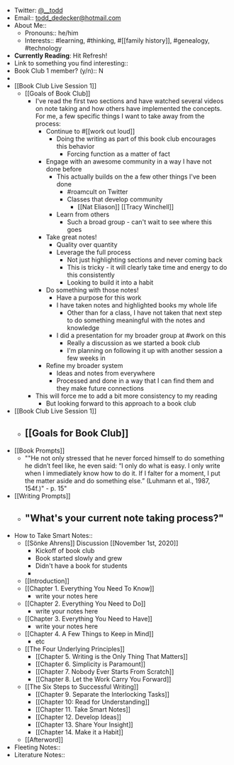 - Twitter: [@__todd](https://twitter.com/__todd)
- Email:: todd_dedecker@hotmail.com
- About Me:: 
    - Pronouns:: he/him
    - Interests:: #learning, #thinking, #[[family history]], #genealogy, #technology
- **Currently Reading**: Hit Refresh!
- Link to something you find interesting::
- Book Club 1 member? (y/n):: N
- 
- [[Book Club Live Session 1]]
    - [[Goals of Book Club]]
        - I've read the first two sections and have watched several videos on note taking and how others have implemented the concepts. For me, a few specific things I want to take away from the process:
            - Continue to #[[work out loud]] 
                - Doing the writing as part of this book club encourages this behavior
                    - Forcing function as a matter of fact
            - Engage with an awesome community in a way I have not done before
                - This actually builds on the a few other things I've been done
                    - #roamcult on Twitter
                    - Classes that develop community
                        - [[Nat Eliason]] [[Tracy Winchell]]
                - Learn from others
                    - Such a broad group - can't wait to see where this goes
            - Take great notes!
                - Quality over quantity
                - Leverage the full process
                    - Not just highlighting sections and never coming back
                    - This is tricky - it will clearly take time and energy to do this consistently
                    - Looking to build it into a habit
            - Do something with those notes!
                - Have a purpose for this work
                - I have taken notes and highlighted books my whole life
                    - Other than for a class, I have not taken that next step to do something meaningful with the notes and knowledge
                - I did a presentation for my broader group at #work on this 
                    - Really a discussion as we started a book club
                    - I'm planning on following it up with another session a few weeks in
            - Refine my broader system
                - Ideas and notes from everywhere
                - Processed and done in a way that I can find them and they make future connections
        - This will force me to add a bit more consistency to my reading
            - But looking forward to this approach to a book club
- [[Book Club Live Session 1]]
    - [[Goals for Book Club]]
        - 
- [[Book Prompts]]
    - ""He not only stressed that he never forced himself to do something he didn’t feel like, he even said: “I only do what is easy. I only write when I immediately know how to do it. If I falter for a moment, I put the matter aside and do something else.” (Luhmann et al., 1987, 154f.)" - p. 15"
- [[Writing Prompts]]
    - "What's your current note taking process?"
        - 
- How to Take Smart Notes::
    - [[Sönke Ahrens]] Discussion [[November 1st, 2020]]
        - Kickoff of book club
        - Book started slowly and grew
        - Didn't have a book for students
        - 
    - [[Introduction]]
    - [[Chapter 1. Everything You Need To Know]]
        - write your notes here 
    - [[Chapter 2. Everything You Need to Do]]
        - write your notes here 
    - [[Chapter 3. Everything You Need to Have]]
        - write your notes here 
    - [[Chapter 4. A Few Things to Keep in Mind]]
        - etc 
    - [[The Four Underlying Principles]]
        - [[Chapter 5. Writing is the Only Thing That Matters]]
        - [[Chapter 6. Simplicity is Paramount]]
        - [[Chapter 7. Nobody Ever Starts From Scratch]]
        - [[Chapter 8. Let the Work Carry You Forward]]
    - [[The Six Steps to Successful Writing]]
        - [[Chapter 9. Separate the Interlocking Tasks]]
        - [[Chapter 10: Read for Understanding]]
        - [[Chapter 11. Take Smart Notes]]
        - [[Chapter 12. Develop Ideas]]  
        - [[Chapter 13. Share Your Insight]]
        - [[Chapter 14. Make it a Habit]]
    - [[Afterword]]
- Fleeting Notes:: 
- Literature Notes::
